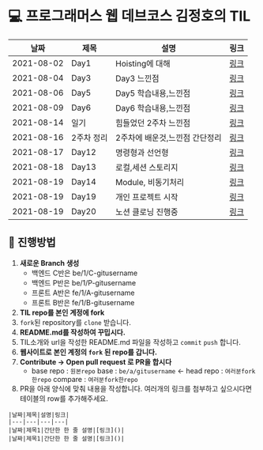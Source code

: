 # 💻 프로그래머스 웹 데브코스 김정호의 TIL

| 날짜       | 제목       | 설명                           | 링크                                           |
| ---------- | ---------- | ------------------------------ | ---------------------------------------------- |
| 2021-08-02 | Day1       | Hoisting에 대해                | [링크](https://velog.io/@flareon/TIL-Day-1)    |
| 2021-08-04 | Day3       | Day3 느낀점                    | [링크](https://velog.io/@flareon/TIL-DAY3)     |
| 2021-08-06 | Day5       | Day5 학습내용,느낀점           | [링크](https://velog.io/@flareon/TIL-Day5)     |
| 2021-08-09 | Day6       | Day6 학습내용,느낀점           | [링크](https://velog.io/@flareon/TIL-Day-6)    |
| 2021-08-14 | 일기       | 힘들었던 2주차 느낀점          | [링크](https://velog.io/@flareon/TIL)          |
| 2021-08-16 | 2주차 정리 | 2주차에 배운것,느낀점 간단정리 | [링크](https://velog.io/@flareon/TIL-xpdapdi6) |
| 2021-08-17 | Day12      | 명령형과 선언형                | [링크](https://velog.io/@flareon/TIL-Day10)    |
| 2021-08-18 | Day13      | 로컬,세션 스토리지             | [링크](https://velog.io/@flareon/TIL-Day-13)   |
| 2021-08-19 | Day14      | Module, 비동기처리             | [링크](https://velog.io/@flareon/TIL-Day-14)   |
| 2021-08-19 | Day19      | 개인 프로젝트 시작             | [링크](https://velog.io/@flareon/TIL-Day-19)   |
| 2021-08-19 | Day20      | 노션 클로닝 진행중             | [링크](https://velog.io/@flareon/TIL-Day-20)   |

## 🚀 진행방법

1. **새로운 Branch 생성**
   - 백엔드 C반은 be/1/C-gitusername
   - 백엔드 P반은 be/1/P-gitusername
   - 프론트 A반은 fe/1/A-gitusername
   - 프론트 B반은 fe/1/B-gitusername
2. **TIL repo를 본인 계정에 fork**
3. `fork`된 repository를 `clone` 받습니다.
4. **README.md를 작성하여 꾸밉시다.**
5. TIL소개와 url을 작성한 README.md 파일을 작성하고 `commit` `push` 합니다.
6. **웹사이트로 본인 계정의 `fork` 된 repo를 갑니다.**
7. **Contribute → Open pull request 로 PR을 합시다**
   - base repo : `원본repo` base : `be/a/gitusername` ← head repo : `여러분fork한repo` compare : `여러분fork한repo`
8. PR을 아래 양식에 맞춰 내용을 작성합니다.
   여러개의 링크를 첨부하고 싶으시다면 테이블의 row를 추가해주세요.

```
|날짜|제목|설명|링크|
|---|---|---|---|
|날짜|제목1|간단한 한 줄 설명|[링크]()|
|날짜|제목1|간단한 한 줄 설명|[링크]()|
```
